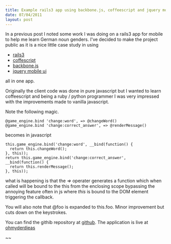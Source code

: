 ```yaml
--- 
title: Example rails3 app using backbone.js, coffeescript and jquery mobile ui
date: 07/04/2011
layout: post
--- 
```


In a previous post I noted some work I was doing on a rails3 app for mobile to help
me learn German noun genders. I've decided to make the project public as it is a nice
little case study in using

- [rails3](http://rubyonrails.org/)
- [coffescript](http://jashkenas.github.com/coffee-script/)
- [backbone.js](http://documentcloud.github.com/backbone/)
- [jquery mobile ui](http://jquerymobile.com/)

all in one app.

Originally the client code was done in pure javascript but I wanted to learn
coffeescript and being a ruby / python programmer I was very impressed with
the improvements made to vanilla javascript.

Note the following magic.

    @game_engine.bind 'change:word', => @changeWord()
    @game_engine.bind 'change:correct_answer', => @renderMessage()

becomes in javascript

    this.game_engine.bind('change:word', __bind(function() {
      return this.changeWord();
    }, this));
    return this.game_engine.bind('change:correct_answer', __bind(function() {
      return this.renderMessage();
    }, this));

what is happening is that the *=>* operater generates a function which when
called will be bound to the this from the enclosing scope bypassing the
annoying feature often in js where *this* is bound to the DOM element
triggering the callback.

You will also note that @foo is expanded to this.foo. Minor improvement but
cuts down on the keystrokes.




You can find the githib repository at [github](https://github.com/bradphelan/ohmyderdiedas). The application
is live at [ohmyderdieas](http://ohmyderdiesdas.heroku.com)

~~
